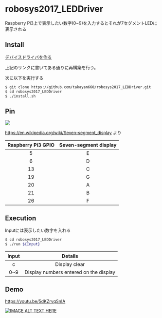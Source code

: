 # robosys2017_LEDDriver
Raspberry Pi3上で表示したい数字(0~9)を入力するとそれが7セグメントLEDに表示される

## Install
[デバイスドライバを作る](https://github.com/ryuichiueda/robosys2017/blob/master/05.md#%E3%83%87%E3%83%90%E3%82%A4%E3%82%B9%E3%83%89%E3%83%A9%E3%82%A4%E3%83%90%E3%82%92%E4%BD%9C%E3%82%8B)

上記のリンクに書いてある通りに再構築を行う。

次に以下を実行する

```bash
$ git clone https://github.com/takayan660/robosys2017_LEDDriver.git
$ cd robosys2017_LEDDriver
$ ./install.sh
```

## Pin
![](https://upload.wikimedia.org/wikipedia/commons/thumb/0/02/7_segment_display_labeled.svg/300px-7_segment_display_labeled.svg.png)

https://en.wikipedia.org/wiki/Seven-segment_display より

| Raspberry Pi3 GPIO  | Seven-segment display |
|:-------------------:|:---------------------:|
| 5                   | E                     |
| 6                   | D                     |
| 13                  | C                     |
| 19                  | G                     |
| 20                  | A                     |
| 21                  | B                     |
| 26                  | F                     |

## Execution
Inputには表示したい数字を入れる
```bash
$ cd robosys2017_LEDDriver
$ ./run ${Input}
```
| Input | Details                                 |
|:-----:|:---------------------------------------:|
| c     | Display clear                           |
| 0~9   | Display numbers entered on the display  |

## Demo
https://youtu.be/5dKZrvqSnIA

[![IMAGE ALT TEXT HERE](http://img.youtube.com/vi/5dKZrvqSnIA/0.jpg)](http://www.youtube.com/watch?v=5dKZrvqSnIA)

